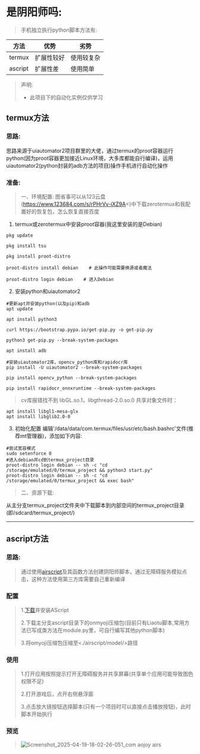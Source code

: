 # 是阴阳师吗:  
> 手机独立执行python脚本方法有:

|方法|优势|劣势|
|---|---|---|
|termux|扩展性较好|使用较复杂|
|ascript|扩展性差|使用简单|
> 
> 声明:
> + 此项目下的自动化实例仅供学习  
## termux方法
### 思路:
思路来源于uiautomator2项目群里的大佬，通过termux的proot容器运行python(因为proot容器更加接近Linux环境，大多库都能自行编译)，运用uiautomator2(python封装的adb方法的项目)操作手机进行自动化操作  
### 准备:
> 一、环境配置:
图省事可以从123云盘(https://www.123684.com/s/rPHrVv-iXZ9A<)中下载zerotermux和我配置好的恢复包，怎么恢复直接百度  
1. termux或zerotermux中安装proot容器(我这里安装的是Debian)
~~~
pkg update

pkg install tsu

pkg install proot-distro

proot-distro install debian    # 此操作可能需要换源或者魔法

proot-distro login debian    # 进入Debian
~~~
2. 安装python和uiautomator2
~~~
#更新apt并安装python(以及pip)和adb
apt update

apt install python3

curl https://bootstrap.pypa.io/get-pip.py -o get-pip.py

python3 get-pip.py --break-system-packages

apt install adb

#安装uiautomator2库，opencv_python库和rapidocr库
pip install -U uiautomator2 --break-system-packages

pip install opencv_python --break-system-packages

pip install rapidocr_onnxruntime --break-system-packages
~~~
> cv库报错找不到 libGL.so.1，libgthread-2.0.so.0 共享对象文件时：  
~~~
apt install libgl1-mesa-glx
apt install libglib2.0-0
~~~
3. 初始化配置
编辑'/data/data/com.termux/files/usr/etc/bash.bashrc'文件(推荐mt管理器)，添加如下内容:
~~~
#尝试宽容模式
sudo setenforce 0
#进入debian并cd到termux_project目录
proot-distro login debian -- sh -c "cd /storage/emulated/0/termux_project && python3 start.py"
proot-distro login debian -- sh -c "cd /storage/emulated/0/termux_project && exec bash"
~~~

> 二、资源下载:

从主分支termux_project文件夹中下载脚本到内部空间的termux_project目录(即/sdcard/termux_project/)  

---
## ascript方法  
### 思路:  
> 通过使用[airscript](http://ascript.cn/)及其函数方法创建阴阳师脚本，通过无障碍服务模拟点击，这种方法使用第三方库需要自己重新编译  
### 配置  
> 1.[下载](http://ascript.cn/docs/android/download)并安装AScript
> 
> 2.下载主分支ascript目录下的onmyoji压缩包(目前只有Liaotu脚本,常用方法已写成类方法在module.py里，可自行编写其他python脚本)
>
> 3.将omyoji压缩包压缩至<./airscript/model/>路径
### 使用  
> 1.打开应用按照提示打开无障碍服务并共享屏幕(共享单个应用可能导致图色权限不足)
> 
> 2.打开游戏后，点开右侧悬浮窗
> 
> 3.点击放大镜按钮选择脚本(只有一个项目时可以直接点击播放按钮)，此时脚本开始执行
>
### 预览  
> ![Screenshot_2025-04-19-18-02-26-051_com aojoy airs](https://github.com/user-attachments/assets/a4d74fec-bbc9-4bb9-b4ec-2ca33f3b1769)



